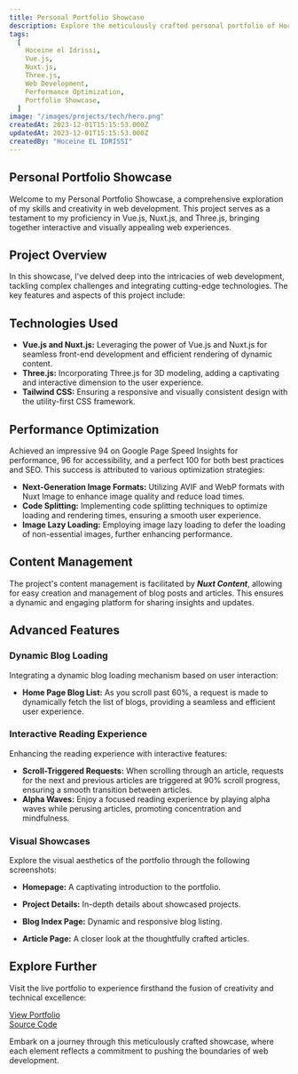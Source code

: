 ```yaml
---
title: Personal Portfolio Showcase
description: Explore the meticulously crafted personal portfolio of Hoceine El Idrissi, a Moroccan full-stack web developer. Delve into the intricate details of Vue.js, Nuxt.js, and Three.js integration, witness the usage of next-generation image formats, and experience the performance excellence that earned a Google Page Speed score of 94 for performance, 96 for accessibility, and a perfect 100 for both best practices and SEO.
tags:
  [
    Hoceine el Idrissi,
    Vue.js,
    Nuxt.js,
    Three.js,
    Web Development,
    Performance Optimization,
    Portfolio Showcase,
  ]
image: "/images/projects/tech/hero.png"
createdAt: 2023-12-01T15:15:53.000Z
updatedAt: 2023-12-01T15:15:53.000Z
createdBy: "Hoceine EL IDRISSI"
---
```


## Personal Portfolio Showcase

Welcome to my Personal Portfolio Showcase, a comprehensive exploration of my skills and creativity in web development. This project serves as a testament to my proficiency in Vue.js, Nuxt.js, and Three.js, bringing together interactive and visually appealing web experiences.

## Project Overview

In this showcase, I've delved deep into the intricacies of web development, tackling complex challenges and integrating cutting-edge technologies. The key features and aspects of this project include:

## Technologies Used

- **Vue.js and Nuxt.js:** Leveraging the power of Vue.js and Nuxt.js for seamless front-end development and efficient rendering of dynamic content.
- **Three.js:** Incorporating Three.js for 3D modeling, adding a captivating and interactive dimension to the user experience.
- **Tailwind CSS:** Ensuring a responsive and visually consistent design with the utility-first CSS framework.

## Performance Optimization

Achieved an impressive 94 on Google Page Speed Insights for performance, 96 for accessibility, and a perfect 100 for both best practices and SEO. This success is attributed to various optimization strategies:

- **Next-Generation Image Formats:** Utilizing AVIF and WebP formats with Nuxt Image to enhance image quality and reduce load times.
- **Code Splitting:** Implementing code splitting techniques to optimize loading and rendering times, ensuring a smooth user experience.
- **Image Lazy Loading:** Employing image lazy loading to defer the loading of non-essential images, further enhancing performance.

## Content Management

The project's content management is facilitated by **_Nuxt Content_**, allowing for easy creation and management of blog posts and articles. This ensures a dynamic and engaging platform for sharing insights and updates.

## Advanced Features

### Dynamic Blog Loading

Integrating a dynamic blog loading mechanism based on user interaction:

- **Home Page Blog List:** As you scroll past 60%, a request is made to dynamically fetch the list of blogs, providing a seamless and efficient user experience.

### Interactive Reading Experience

Enhancing the reading experience with interactive features:

- **Scroll-Triggered Requests:** When scrolling through an article, requests for the next and previous articles are triggered at 90% scroll progress, ensuring a smooth transition between articles.
- **Alpha Waves:** Enjoy a focused reading experience by playing alpha waves while perusing articles, promoting concentration and mindfulness.

### Visual Showcases

Explore the visual aesthetics of the portfolio through the following screenshots:

- **Homepage:** A captivating introduction to the portfolio.

<MdImage text="/images/projects/tech/hero.png"></MdImage>

- **Project Details:** In-depth details about showcased projects.

<MdImage text="/images/projects/tech/project.png"></MdImage>

- **Blog Index Page:** Dynamic and responsive blog listing.
  <MdImage text="/images/projects/tech/blog.png"></MdImage>

- **Article Page:** A closer look at the thoughtfully crafted articles.
  <MdImage text="/images/projects/tech/article.png"></MdImage>

## Explore Further

Visit the live portfolio to experience firsthand the fusion of creativity and technical excellence:

[View Portfolio](#)  
[Source Code](#)

Embark on a journey through this meticulously crafted showcase, where each element reflects a commitment to pushing the boundaries of web development.
